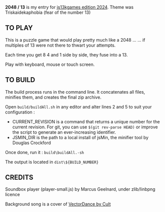 **2048 / 13** is my entry for [js13kgames edition 2024](https://dev.js13kgames.com/2024/games). Theme was Triskaidekaphobia (fear of the number 13)

## TO PLAY
This is a puzzle game that would play pretty much like a 2048 ...
... if multiples of 13 were not there to thwart your attempts.

Each time you get 8 4 and 1 side by side, they fuse into a 13.

Play with keyboard, mouse or touch screen.

## TO BUILD

The build process runs in the command line. It concatenates all files, minifies them, and creates the final zip archive.

Open `build/buildAll.sh` in any editor and alter lines 2 and 5 to suit your configuration :
 - CURRENT_REVISION is a command that returns a unique number for the current revision. For git, you can use `$(git rev-parse HEAD)` or improve the script to generate an ever-increasing identifier.
 - JSMIN_DIR is the path to a local install of jsMin, the minifier tool by Douglas Crockford
 
Once done, run it : `build\buildAll.-sh`

The output is located in `dist\${BUILD_NUMBER}`


## CREDITS

Soundbox player (player-small.js) by Marcus Geelnard, under zlib/linbpng licence

Background song is a cover of [VectorDance by Cult](https://www.pouet.net/prod.php?which=67022)
